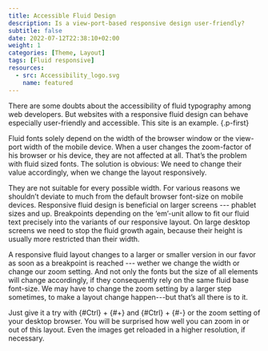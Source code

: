 ```yaml
---
title: Accessible Fluid Design
description: Is a view-port-based responsive design user-friendly? 
subtitle: false
date: 2022-07-12T22:38:10+02:00
weight: 1
categories: [Theme, Layout]
tags: [Fluid responsive]
resources:
  - src: Accessibility_logo.svg
    name: featured
---
```


There are some doubts about the accessibility of fluid typography among web developers. But websites with a responsive fluid design can behave especially user-friendly and accessible. This site is an example.
{.p-first} <!--more-->

Fluid fonts solely depend on the width of the browser window or the view-port width of the mobile device. When a user changes the zoom-factor of his browser or his device, they are not affected at all. That’s the problem with fluid sized fonts. The solution is obvious: We need to change their value accordingly, when we change the layout responsively.

They are not suitable for every possible width. For various reasons we shouldn’t deviate to much from the default browser font-size on mobile devices. Responsive fluid design is beneficial on larger screens --- phablet sizes and up. Breakpoints depending on the ‘em’-unit allow to fit our fluid text precisely into the variants of our responsive layout. On large desktop screens we need to stop the fluid growth again, because their height is usually more restricted than their width.

A responsive fluid layout changes to a larger or smaller version in our favor as soon as a breakpoint is reached --- wether we change the width or change our zoom setting. And not only the fonts but the size of all elements will change accordingly, if they consequently rely on the same fluid base font-size. We may have to change the zoom setting by a larger step sometimes, to make a layout change happen---but that’s all there is to it.  

Just give it a try with {#Ctrl} + {#+} and {#Ctrl} + {#-} or the zoom setting of your desktop browser. You will be surprised how well you can zoom in or out of this layout. Even the images get reloaded in a higher resolution, if necessary.
